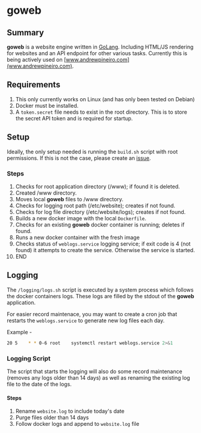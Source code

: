 # goweb

## Summary

**goweb** is a website engine written in [GoLang](https://golang.org/). Including HTML/JS rendering for websites and an API endpoint for other various tasks. Currently this is being actively used on [www.andrewpineiro.com](www.andrewpineiro.com).

## Requirements
1. This only currently works on Linux (and has only been tested on Debian)
2. Docker must be installed.
3. A `token.secret` file needs to exist in the root directory. This is to store the secret API token and is required for startup.


## Setup

Ideally, the only setup needed is running the `build.sh` script with root permissions. If this is not the case, please create an [issue](https://github.com/andrew-pineiro/goweb/issues).

### Steps
1. Checks for root application directory (/www); if found it is deleted.
2. Created /www directory.
3. Moves local **goweb** files to /www directory.
4. Checks for logging root path (/etc/website); creates if not found.
5. Checks for log file directory (/etc/website/logs); creates if not found.
6. Builds a new docker image with the local `Dockerfile`.
7. Checks for an existing **goweb** docker container is running; deletes if found. 
8. Runs a new docker container with the fresh image
9. Checks status of `weblogs.service` logging service; if exit code is 4 (not found) it attempts to create the service. Otherwise the service is started.
10. END


## Logging

The `/logging/logs.sh` script is executed by a system process which follows the docker containers logs. These logs are filled by the stdout of the **goweb** application.

For easier record maintenace, you may want to create a cron job that restarts the `weblogs.service` to generate new log files each day.

Example -
```bash
20 5    * * 0-6 root    systemctl restart weblogs.service 2>&1
```

### Logging Script

The script that starts the logging will also do some record maintenance (removes any logs older than 14 days) as well as renaming the existing log file to the date of the logs.

#### Steps
1. Rename `website.log` to include today's date
2. Purge files older than 14 days
3. Follow docker logs and append to `website.log` file 